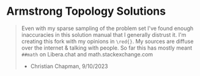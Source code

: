 # Armstrong Topology Solutions


> Even with my sparse sampling of the problem set I've found enough inaccuracies in this solution manual that I generally distrust it.
> I'm creating this fork with my opinions in `\red{}`.
> My sources are diffuse over the internet & talking with people.
> So far this has mostly meant `##math` on Libera.chat and math.stackexchange.com
> - Christian Chapman, 9/10/2023
